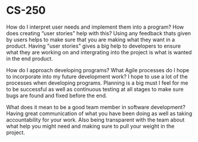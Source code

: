 # CS-250
How do I interpret user needs and implement them into a program? How does creating “user stories” help with this?
Using any feedback thats given by users helps to make sure that you are making what they want in a product. Having "user stories" gives a big help to developers to ensure what they are working on and intergrating into the project is what is wanted in the end product.

How do I approach developing programs? What Agile processes do I hope to incorporate into my future development work?
I hope to use a lot of the processes when developing programs. Planning is a big must I feel for me to be successful as well as continuous testing at all stages to make sure bugs are found and fixed before the end.

What does it mean to be a good team member in software development?
Having great communication of what you have been doing as well as taking accountability for your work. Also being transparent with the team about what help you might need and making sure to pull your weight in the project. 
